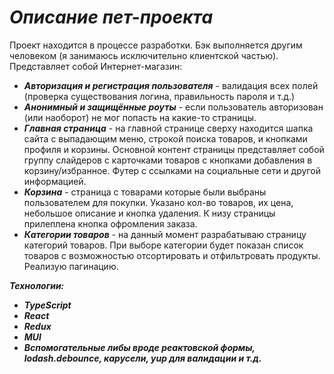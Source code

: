 # ***Описание пет-проекта***
Проект находится в процессе разработки. Бэк выполняется другим человеком (я занимаюсь исключительно клиентской частью). Представляет собой Интернет-магазин:
+ ***Авторизация и регистрация пользователя*** - валидация всех полей (проверка существования логина, правильность пароля и т.д.)
+ ***Анонимный и защищённые роуты*** - если пользователь авторизован (или наоборот) не мог попасть на какие-то страницы.
+ ***Главная страница*** - на главной странице сверху находится шапка сайта с выпадающим меню, строкой поиска товаров, и кнопками профиля и корзины. Основной контент страницы представляет собой группу слайдеров с карточками товаров с кнопками добавления в корзину/избранное. Футер с ссылками на социальные сети и другой информацией.
+ ***Корзина*** - страница с товарами которые были выбраны пользователем для покупки. Указано кол-во товаров, их цена, небольшое описание и кнопка удаления. К низу страницы прилеплена кнопка офромления заказа.
+ ***Категории товаров*** - на данный момент разрабатываю страницу категорий товаров. При выборе категории будет показан список товаров с возможностью отсортировать и отфильтровать продукты. Реализую пагинацию.

***Технологии:***
+ ***TypeScript*** 
+ ***React***
+ ***Redux***
+ ***MUI***
+ ***Вспомогательные либы вроде реактовской формы, lodash.debounce, карусели, yup для валидации и т.д.***
